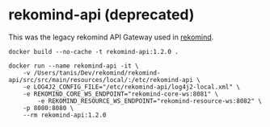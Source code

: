# rekomind-api (deprecated)

This was the legacy rekomind API Gateway used in [rekomind](https://rekomind.com).

```
docker build --no-cache -t rekomind-api:1.2.0 .

docker run --name rekomind-api -it \
	-v /Users/tanis/Dev/rekomind/rekomind-api/src/src/main/resources/local/:/etc/rekomind-api \
	-e LOG4J2_CONFIG_FILE="/etc/rekomind-api/log4j2-local.xml" \
	-e REKOMIND_CORE_WS_ENDPOINT="rekomind-core-ws:8081" \
    	-e REKOMIND_RESOURCE_WS_ENDPOINT="rekomind-resource-ws:8082" \
	-p 8080:8080 \
	--rm rekomind-api:1.2.0
```
